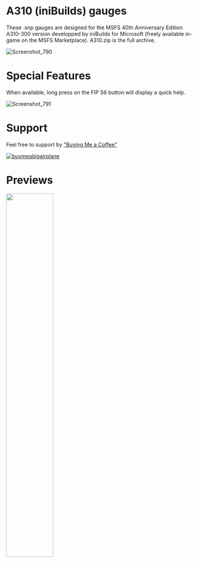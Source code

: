 # A310 (iniBuilds) gauges

These .snp gauges are designed for the MSFS 40th Anniversary Edition A310-300 version developped by iniBuilds for Microsoft (freely available in-game on the MSFS Marketplace).
A310.zip is the full archive.

![Screenshot_790](https://github.com/1l2p-dev/spad-fip-gauges/assets/26790042/c976bf46-fb9e-412f-9bf2-c992f40d77ea)

# Special Features

When available, long press on the FIP S6 button will display a quick help.

![Screenshot_791](https://github.com/1l2p-dev/spad-fip-gauges/assets/26790042/2aa3cf14-8990-42e3-bc10-09c06ed377fd)

# Support

Feel free to support by ["Buying Me a Coffee" ](https://buymeacoffee.com/1l2p)

[![buymeabigairplane](https://github.com/1l2p-dev/spad-fip-gauges/assets/26790042/db47cd19-976c-4e12-ae8c-80bd245a558b)](https://buymeacoffee.com/1l2p)

# Previews

<img src="https://github.com/1l2p-dev/spad-fip-gauges/assets/26790042/e82cc78f-f684-467f-8b57-bf24034f9d7f" width="50%">
